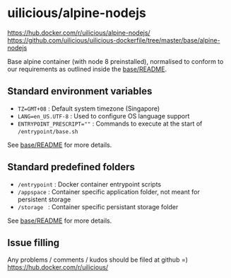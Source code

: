 # uilicious/alpine-nodejs

https://hub.docker.com/r/uilicious/alpine-nodejs/
https://github.com/uilicious/uilicious-dockerfile/tree/master/base/alpine-nodejs

Base alpine container (with node 8 preinstalled), normalised to conform to our requirements 
as outlined inside the [base/README](https://github.com/uilicious/uilicious-dockerfile/tree/master/base).

## Standard environment variables

+ `TZ=GMT+08`               : Default system timezone (Singapore)
+ `LANG=en_US.UTF-8`        : Used to configure OS language support
+ `ENTRYPOINT_PRESCRIPT=""` : Commands to execute at the start of `/entrypoint/base.sh`

See [base/README](https://github.com/uilicious/uilicious-dockerfile/tree/master/base) for more details.

## Standard predefined folders

+ `/entrypoint` : Docker container entrypoint scripts
+ `/appspace`   : Container specific application folder, not meant for persistent storage
+ `/storage `   : Container specific persistant storage folder

See [base/README](https://github.com/uilicious/uilicious-dockerfile/tree/master/base) for more details.

## Issue filling

Any problems / comments / kudos should be filed at github =)
https://hub.docker.com/r/uilicious/
